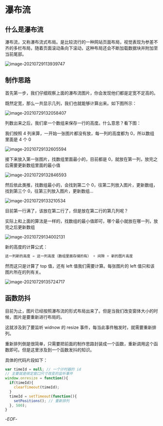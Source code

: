 # 瀑布流



## 什么是瀑布流



瀑布流，又称瀑布流式布局。是比较流行的一种网站页面布局，视觉表现为参差不齐的多栏布局，随着页面滚动条向下滚动，这种布局还会不断加载数据块并附加至当前尾部。



![image-20210729113939747](https://xiejie-typora.oss-cn-chengdu.aliyuncs.com/2021-07-29-033940.png)



## 制作思路



首先第一步，我们仔细观察上面的瀑布流图片，你会发现他们都是定宽不定高的。



既然定宽，那么一共显示几列，我们也就能够计算出来。如下图所示：



![image-20210729132058407](https://xiejie-typora.oss-cn-chengdu.aliyuncs.com/2021-07-29-052059.png)



列数出来之后，我们拿一个数组来保存一行的高度。什么意思？看下图：



我们按照 4 列来算，一开始一张图片都没有放，每一列的高度都为 0，所以数组里面是 4 个 0

![image-20210729132605594](https://xiejie-typora.oss-cn-chengdu.aliyuncs.com/2021-07-29-052605.png)

接下来放入第一张图片，找数组里面最小的，目前都是 0，就放在第一列，放完之后需要更新数组里面的最小值

![image-20210729132846593](https://xiejie-typora.oss-cn-chengdu.aliyuncs.com/2021-07-29-052847.png)

然后依此类推，找数组最小的，会找到第二个 0，往第二列放入图片，更新数组，找到第三个 0，往第三列放入图片，更新数组...

![image-20210729133210534](https://xiejie-typora.oss-cn-chengdu.aliyuncs.com/2021-07-29-053211.png)

目前第一行满了，该放在第二行了，但是放在第二行的第几列呢？



实际上和上面的算法是一样的，找数组的最小值即可，哪个最小就放在哪一列，放完之后更新数组

![image-20210729134002131](https://xiejie-typora.oss-cn-chengdu.aliyuncs.com/2021-07-29-054002.png)



新的高度的计算公式：



```js
这一列新的高度 = 这一列高度（数组里面存储的有） + 间隙 + 新的图片高度
```



然而这只是计算了 top 值，还有 left 值我们需要计算。每张图片的 left 值只和该图片所在的列有关。



![image-20210729135724717](https://xiejie-typora.oss-cn-chengdu.aliyuncs.com/2021-07-29-055725.png)



## 函数防抖



目前为止，图片已经按照瀑布流的形式布局出来了。但是当我们改变窗体大小的时候，图片是要重新进行布局的。



这就涉及到了要监听 widnow 的 resize 事件，每当此事件触发时，就需要重新排列。



重新排列倒是很简单，只需要把前面的制作思路封装成一个函数，重新调用这个函数即可。但是这里涉及到一个函数发抖的知识。



具体的代码片段如下：



```js
var timeId = null; // 一个计时器的 id
// 主要就是绑定窗口尺寸改变的监听事件
window.onresize = function(){
  if(timeId){
    clearTimeout(timeId);
  }
  timeId = setTimeout(function(){
    setPositions(); // 重新排列
  }, 500);
}
```



-*EOF*-


